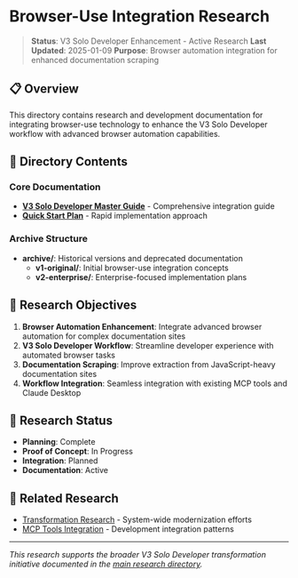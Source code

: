 # Browser-Use Integration Research

> **Status**: V3 Solo Developer Enhancement - Active Research
> **Last Updated**: 2025-01-09
> **Purpose**: Browser automation integration for enhanced documentation scraping

## 📋 Overview

This directory contains research and development documentation for integrating browser-use technology to enhance the V3 Solo Developer workflow with advanced browser automation capabilities.

## 📁 Directory Contents

### Core Documentation
- **[V3 Solo Developer Master Guide](./browser-use-v3-solo-dev-master-guide.md)** - Comprehensive integration guide
- **[Quick Start Plan](./browser-use-v3-solo-dev-quick-start-plan.md)** - Rapid implementation approach

### Archive Structure
- **archive/**: Historical versions and deprecated documentation
  - **v1-original/**: Initial browser-use integration concepts
  - **v2-enterprise/**: Enterprise-focused implementation plans

## 🎯 Research Objectives

1. **Browser Automation Enhancement**: Integrate advanced browser automation for complex documentation sites
2. **V3 Solo Developer Workflow**: Streamline developer experience with automated browser tasks
3. **Documentation Scraping**: Improve extraction from JavaScript-heavy documentation sites
4. **Workflow Integration**: Seamless integration with existing MCP tools and Claude Desktop

## 🔬 Research Status

- **Planning**: Complete
- **Proof of Concept**: In Progress  
- **Integration**: Planned
- **Documentation**: Active

## 🔗 Related Research

- [Transformation Research](../transformation/README.md) - System-wide modernization efforts
- [MCP Tools Integration](../../developers/integration-guide.md) - Development integration patterns

---

*This research supports the broader V3 Solo Developer transformation initiative documented in the [main research directory](../README.md).*